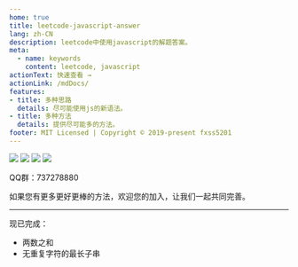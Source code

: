 ```yaml
---
home: true
title: leetcode-javascript-answer
lang: zh-CN
description: leetcode中使用javascript的解题答案。
meta:
  - name: keywords
    content: leetcode, javascript
actionText: 快速查看 →
actionLink: /mdDocs/
features:
- title: 多种思路
  details: 尽可能使用js的新语法。
- title: 多种方法
  details: 提供尽可能多的方法。
footer: MIT Licensed | Copyright © 2019-present fxss5201
---
```


![](https://img.shields.io/badge/language-javascript-green.svg)
![](https://img.shields.io/badge/Dependencies-MarkDown-brightgreen.svg)
![](https://img.shields.io/badge/VuePress-v1.x-blue.svg)
![](https://img.shields.io/badge/license-MIT-blue.svg)

QQ群：737278880

如果您有更多更好更棒的方法，欢迎您的加入，让我们一起共同完善。

---
现已完成：

- 两数之和
- 无重复字符的最长子串